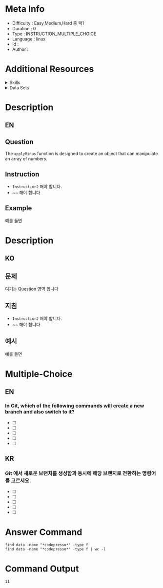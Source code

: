 
# Meta Info
- Difficulty : Easy,Medium,Hard 중 택1
- Duration : 0
- Type : INSTRUCTION_MULTIPLE_CHOICE
- Language : linux
- Id : 
- Author : 

# Additional Resources

<details>
<summary>Skills</summary>

| 스킬 아이디 | 스킬 이름      |
|--------|------------|
| -      | -          |
| -      | -          |
| -      | -          |
</details>

<details>
<summary>Data Sets</summary>

| 순번   | 파일 링크                  | 설명 | 
|------|------------------------|----|
| 1    | init.sh |    |
| 2    | https://www.github.com |    |
| 3    | https://www.github.com |    |
</details>


# Description 
## EN
## Question
The `applyMinus` function is designed to create an object that can manipulate an array of numbers.

## Instruction
- `Instruction2` 해야 합니다.
- ~~ 해야 합니다

## Example
예를 들면

# Description
## KO
## 문제
여기는 Question 영역 입니다

## 지침
- `Instruction2` 해야 합니다.
- ~~ 해야 합니다

## 예시
예를 들면


# Multiple-Choice
## EN
### In Git, which of the following commands will create a new branch and also switch to it?
- [ ] 
- [ ] 
- [ ] 
- [ ] 
- [ ] 

## KR
### Git 에서 새로운 브랜치를 생성함과 동시에 해당 브랜치로 전환하는 명령어를 고르세요.
- [ ] 
- [ ] 
- [ ] 
- [ ] 
- [ ] 

# Answer Command

```linux
find data -name "*codepresso*" -type f
find data -name "*codepresso*" -type f | wc -l
```


# Command Output
```
11
```
